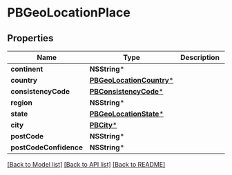 # PBGeoLocationPlace

## Properties
Name | Type | Description | Notes
------------ | ------------- | ------------- | -------------
**continent** | **NSString*** |  | [optional] 
**country** | [**PBGeoLocationCountry***](PBGeoLocationCountry.md) |  | [optional] 
**consistencyCode** | [**PBConsistencyCode***](PBConsistencyCode.md) |  | [optional] 
**region** | **NSString*** |  | [optional] 
**state** | [**PBGeoLocationState***](PBGeoLocationState.md) |  | [optional] 
**city** | [**PBCity***](PBCity.md) |  | [optional] 
**postCode** | **NSString*** |  | [optional] 
**postCodeConfidence** | **NSString*** |  | [optional] 

[[Back to Model list]](../README.md#documentation-for-models) [[Back to API list]](../README.md#documentation-for-api-endpoints) [[Back to README]](../README.md)


